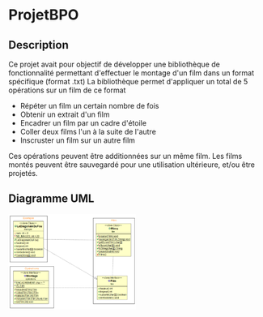 # ProjetBPO

## Description

Ce projet avait pour objectif de développer une bibliothèque de fonctionnalité permettant d'effectuer le montage d'un film dans un format spécifique (format .txt)
La bibliothèque permet d'appliquer un total de 5 opérations sur un film de ce format
* Répéter un film un certain nombre de fois
* Obtenir un extrait d'un film
* Encadrer un film par un cadre d'étoile
* Coller deux films l'un à la suite de l'autre
* Inscruster un film sur un autre film

Ces opérations peuvent être additionnées sur un même film.
Les films montés peuvent être sauvegardé pour une utilisation ultérieure, et/ou être projetés.


## Diagramme UML

<img src="UML.png" width=50%>
